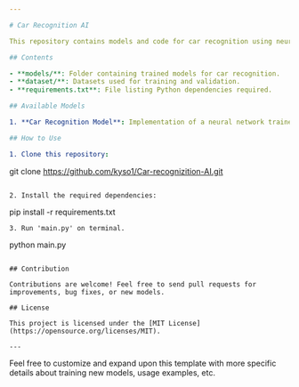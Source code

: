 ```yaml
---

# Car Recognition AI

This repository contains models and code for car recognition using neural networks.

## Contents

- **models/**: Folder containing trained models for car recognition.
- **dataset/**: Datasets used for training and validation.
- **requirements.txt**: File listing Python dependencies required.

## Available Models

1. **Car Recognition Model**: Implementation of a neural network trained to identify cars from brands and models including Audi, Hyundai Creta, Mahindra Scorpio, Rolls Royce, Swift, Tata Safari, and Toyota Innova.

## How to Use

1. Clone this repository:
   ```
   git clone https://github.com/kyso1/Car-recognizition-AI.git
   ```
   
2. Install the required dependencies:
   ```
   pip install -r requirements.txt
   ```
3. Run 'main.py' on terminal.
   ```
   python main.py
   ```

## Contribution

Contributions are welcome! Feel free to send pull requests for improvements, bug fixes, or new models.

## License

This project is licensed under the [MIT License](https://opensource.org/licenses/MIT).

---
```


Feel free to customize and expand upon this template with more specific details about training new models, usage examples, etc.
